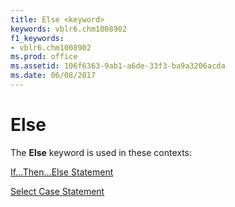 ```yaml
---
title: Else <keyword>
keywords: vblr6.chm1008902
f1_keywords:
- vblr6.chm1008902
ms.prod: office
ms.assetid: 106f6363-9ab1-a6de-33f3-ba9a3206acda
ms.date: 06/08/2017
---
```



# Else <keyword>

The  **Else** keyword is used in these contexts:

[If...Then...Else Statement](ifthenelse-statement.md)

[Select Case Statement](select-case-statement.md)



